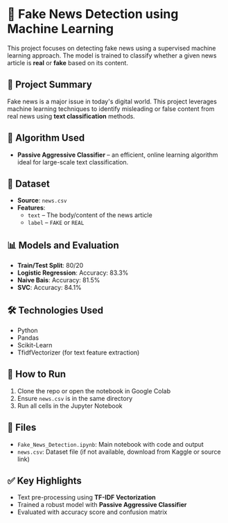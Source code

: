 # 📰 Fake News Detection using Machine Learning

This project focuses on detecting fake news using a supervised machine learning approach. The model is trained to classify whether a given news article is **real** or **fake** based on its content.

## 📌 Project Summary

Fake news is a major issue in today's digital world. This project leverages machine learning techniques to identify misleading or false content from real news using **text classification** methods.

## 🧠 Algorithm Used
- **Passive Aggressive Classifier** – an efficient, online learning algorithm ideal for large-scale text classification.

## 📂 Dataset
- **Source**: `news.csv`
- **Features**:
  - `text` – The body/content of the news article
  - `label` – `FAKE` or `REAL`

## 📊 Models and Evaluation
- **Train/Test Split**: 80/20
- **Logistic Regression**: Accuracy: 83.3%
- **Naive Bais**: Accuracy: 81.5%
- **SVC**: Accuracy: 84.1%
## 🛠️ Technologies Used
- Python
- Pandas
- Scikit-Learn
- TfidfVectorizer (for text feature extraction)

## 🧪 How to Run
1. Clone the repo or open the notebook in Google Colab
2. Ensure `news.csv` is in the same directory
3. Run all cells in the Jupyter Notebook

## 📓 Files
- `Fake_News_Detection.ipynb`: Main notebook with code and output
- `news.csv`: Dataset file (if not available, download from Kaggle or source link)

## ✅ Key Highlights
- Text pre-processing using **TF-IDF Vectorization**
- Trained a robust model with **Passive Aggressive Classifier**
- Evaluated with accuracy score and confusion matrix
